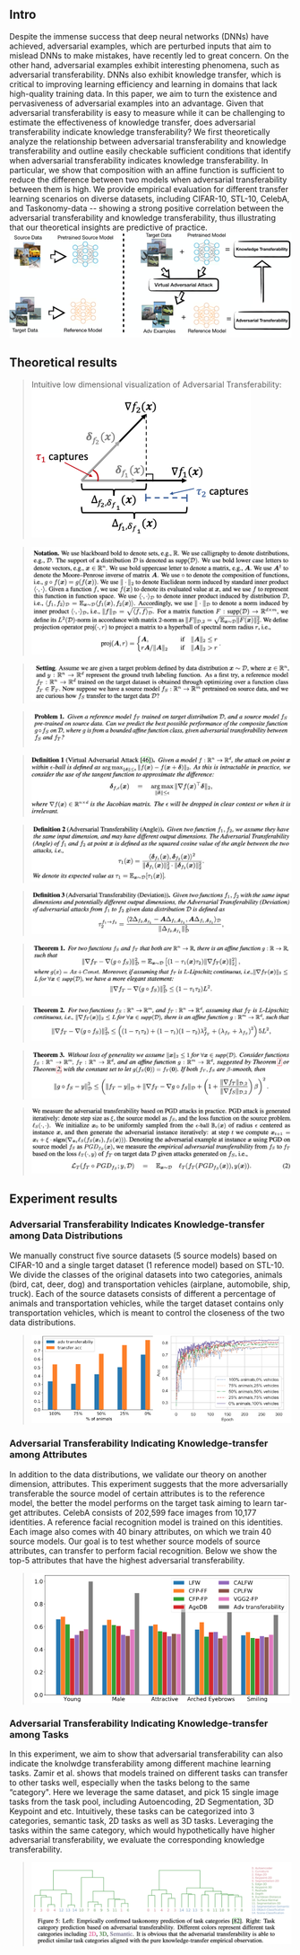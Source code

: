 ## Intro

Despite the immense success that deep neural networks (DNNs) have achieved, adversarial examples, which are perturbed inputs that aim to mislead DNNs to make mistakes, have recently led to great concern. On the other hand, adversarial examples exhibit interesting phenomena, such as adversarial transferability. DNNs also exhibit knowledge transfer, which is critical to improving learning efficiency and learning in domains that lack high-quality training data. In this paper, we aim to turn the existence and pervasiveness of adversarial examples into an advantage. Given that adversarial transferability is easy to measure while it can be challenging to estimate the effectiveness of knowledge transfer, does adversarial transferability indicate knowledge transferability? We first theoretically analyze the relationship between adversarial transferability and knowledge transferability and outline easily checkable sufficient conditions that identify when adversarial transferability indicates knowledge transferability. In particular, we show that composition with an affine function is sufficient to reduce the difference between two models when adversarial transferability between them is high. We provide empirical evaluation for different transfer learning scenarios on diverse datasets, including CIFAR-10, STL-10, CelebA, and Taskonomy-data -- showing a strong positive correlation between the adversarial transferability and knowledge transferability, thus illustrating that our theoretical insights are predictive of practice.
![GitHub Logo](/demos/fig1.png)

## Theoretical results

> Intuitive low dimensional visualization of Adversarial Transferability: 
![GitHub Logo](/demos/fig2.png)

>![GitHub Logo](/demos/notation.png)

>![GitHub Logo](/demos/setting.png)

>![GitHub Logo](/demos/problem.png)

>![GitHub Logo](/demos/def1.png)

>![GitHub Logo](/demos/def2.png)

>![GitHub Logo](/demos/def3.png)

>![GitHub Logo](/demos/th1.png)

>![GitHub Logo](/demos/th2.png)

>![GitHub Logo](/demos/th3.png)

>![GitHub Logo](/demos/pgd.png)

## Experiment results

### Adversarial Transferability Indicates Knowledge-transfer among Data Distributions
We manually construct five source datasets (5 source models) based on CIFAR-10 and
a single target dataset (1 reference model) based on STL-10. We divide the classes of the original
datasets into two categories, animals (bird, cat, deer, dog) and transportation vehicles (airplane,
automobile, ship, truck). Each of the source datasets consists of different a percentage of animals and
transportation vehicles, while the target dataset contains only transportation vehicles, which is meant
to control the closeness of the two data distributions.
>![GitHub Logo](/demos/fig3.png)
### Adversarial Transferability Indicating Knowledge-transfer among Attributes
In addition to the data distributions, we validate our theory on another dimension, attributes. This experiment suggests that the more adversarially transferable the source model of certain attributes is to the reference
model, the better the model performs on the target task aiming to learn tar- get attributes.
CelebA consists of 202,599 face images from 10,177 identities. A reference facial recognition model is trained on this identities. Each image also comes with 40 binary attributes, on which we train 40 source models. Our goal is to test
whether source models of source attributes, can transfer to perform facial recognition. Below we show the top-5 attributes that have the highest adversarial transferability.
>![GitHub Logo](/demos/fig4.png)
### Adversarial Transferability Indicating Knowledge-transfer among Tasks
In this experiment, we aim to show that adversarial transferability can also indicate the knolwdge
transferability among different machine learning tasks. Zamir et al. shows that models trained
on different tasks can transfer to other tasks well, especially when the tasks belong to the same
“category". Here we leverage the same dataset, and pick 15 single image tasks from the task pool,
including Autoencoding, 2D Segmentation, 3D Keypoint and etc. Intuitively, these tasks can be
categorized into 3 categories, semantic task, 2D tasks as well as 3D tasks. Leveraging the tasks within
the same category, which would hypothetically have higher adversarial transferability, we evaluate
the corresponding knowledge transferability.
>![GitHub Logo](/demos/fig5.png)

